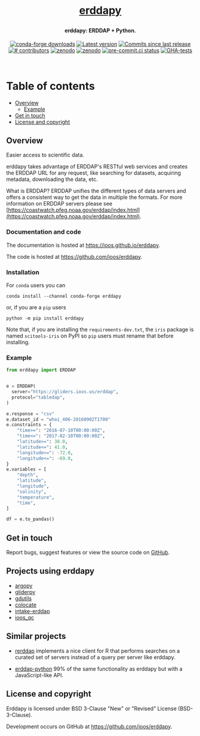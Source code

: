 <h1 align="center" style="margin:1em;">
  <a href="https://ioos.github.io/erddapy/">erddapy</a>
</h1>

<h4 align="center">
erddapy: ERDDAP + Python.
</h4>

<p align="center">
<a href="https://anaconda.org/conda-forge/erddapy">
<img src="https://img.shields.io/conda/dn/conda-forge/erddapy.svg"
 alt="conda-forge downloads" /></a>
<a href="https://github.com/ioos/erddapy/releases">
<img src="https://img.shields.io/github/tag/ioos/erddapy.svg"
 alt="Latest version" /></a>
<a href="https://github.com/ioos/erddapy/commits/main">
<img src="https://img.shields.io/github/commits-since/ioos/erddapy/latest.svg"
 alt="Commits since last release" /></a>
<a href="https://github.com/ioos/erddapy/graphs/contributors">
<img src="https://img.shields.io/github/contributors/ioos/erddapy.svg"
 alt="# contributors" /></a>
<a href="https://zenodo.org/badge/latestdoi/104919828">
<img src="https://zenodo.org/badge/104919828.svg"
 alt="zenodo" /></a>
<a href="https://pypi.org/project/erddapy">
<img src="https://img.shields.io/pypi/pyversions/erddapy.svg"
 alt="zenodo" /></a>
<a href="https://results.pre-commit.ci/latest/github/ioos/erddapy/main">
<img src="https://results.pre-commit.ci/badge/github/ioos/erddapy/main.svg"
 alt="pre-commit.ci status" /></a>

 <a href="https://github.com/ioos/erddapy/actions">
<img src="https://github.com/ioos/erddapy/actions/workflows/tests.yml/badge.svg"
 alt="GHA-tests" /></a>


</p>

<br>



# Table of contents

<!-- toc -->

- [Overview](#overview)
  - [Example](#example)
- [Get in touch](#get-in-touch)
- [License and copyright](#license-and-copyright)

<!-- tocstop -->


## Overview

Easier access to scientific data.

erddapy takes advantage of ERDDAP's RESTful web services and creates the ERDDAP URL for any request,
like searching for datasets, acquiring metadata, downloading the data, etc.

What is ERDDAP?
ERDDAP unifies the different types of data servers and offers a consistent way to get the data in multiple the formats.
For more information on ERDDAP servers please see [https://coastwatch.pfeg.noaa.gov/erddap/index.html](https://coastwatch.pfeg.noaa.gov/erddap/index.html).

### Documentation and code

The documentation is hosted at <https://ioos.github.io/erddapy>.

The code is hosted at <https://github.com/ioos/erddapy>.

### Installation

For `conda` users you can

```shell
conda install --channel conda-forge erddapy
```

or, if you are a `pip` users

```shell
python -m pip install erddapy
```

Note that, if you are installing the `requirements-dev.txt`, the `iris` package
is named `scitools-iris` on PyPI so `pip` users must rename that before installing.

### Example

```python
from erddapy import ERDDAP


e = ERDDAP(
  server="https://gliders.ioos.us/erddap",
  protocol="tabledap",
)

e.response = "csv"
e.dataset_id = "whoi_406-20160902T1700"
e.constraints = {
    "time>=": "2016-07-10T00:00:00Z",
    "time<=": "2017-02-10T00:00:00Z",
    "latitude>=": 38.0,
    "latitude<=": 41.0,
    "longitude>=": -72.0,
    "longitude<=": -69.0,
}
e.variables = [
    "depth",
    "latitude",
    "longitude",
    "salinity",
    "temperature",
    "time",
]

df = e.to_pandas()
```


## Get in touch

Report bugs, suggest features or view the source code on [GitHub](https://github.com/ioos/erddapy/issues).

## Projects using erddapy

- [argopy](https://github.com/euroargodev/argopy)
- [gliderpy](https://github.com/ioos/gliderpy)
- [gdutils](https://github.com/kerfoot/gdutils)
- [colocate](https://github.com/ioos/colocate)
- [intake-erddap](https://github.com/jmunroe/intake-erddap)
- [ioos_qc](https://github.com/ioos/ioos_qc)

## Similar projects

- [rerddap](https://cran.r-project.org/web/packages/rerddap) implements a nice client for R that performs searches on a curated set of servers instead of a query per server like erddapy.

- [erddap-python](https://github.com/hmedrano/erddap-python) 99% of the same functionality as erddapy but with a JavaScript-like API.

## License and copyright

Erddapy is licensed under BSD 3-Clause "New" or "Revised" License (BSD-3-Clause).

Development occurs on GitHub at <https://github.com/ioos/erddapy>.
